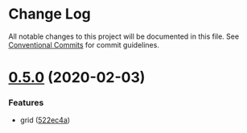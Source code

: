 # Change Log

All notable changes to this project will be documented in this file.
See [Conventional Commits](https://conventionalcommits.org) for commit guidelines.

# [0.5.0](https://gitlab.com/baretheme/theme/compare/v0.4.1...v0.5.0) (2020-02-03)


### Features

* grid ([522ec4a](https://gitlab.com/baretheme/theme/commit/522ec4a3847b9bb49d1a05a70d3c8bf560e66210))
